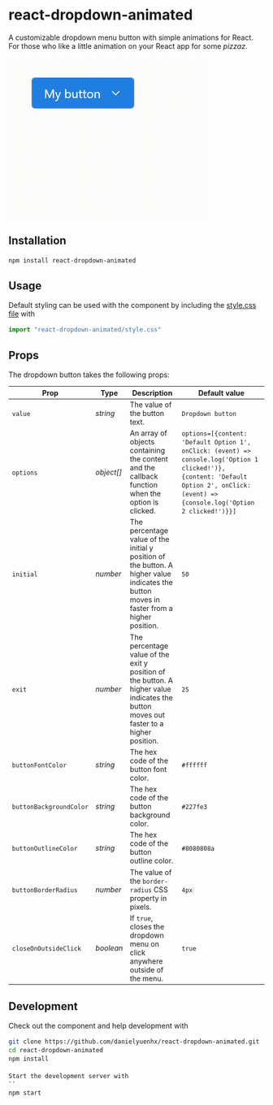 # react-dropdown-animated
A customizable dropdown menu button with simple animations for React. For those who like a little animation on your React app for some *pizzaz*.

![Alt Text](./public/demo.gif)

## Installation

```bash
npm install react-dropdown-animated
```

## Usage
Default styling can be used with the component by including the [style.css file](.src/components/main/style.css) with

```javascript
import "react-dropdown-animated/style.css"
```

## Props

The dropdown button takes the following props:

| Prop | Type | Description | Default value |
|---|---|---|---|
| `value` | _string_  | The value of the button text. | `Dropdown button` |
| `options`  | _object[]_  | An array of objects containing the content and the callback function when the option is clicked. | `options=[{content: 'Default Option 1', onClick: (event) => console.log('Option 1 clicked!')}, {content: 'Default Option 2', onClick: (event) => {console.log('Option 2 clicked!')}}]` |
| `initial` | _number_ | The percentage value of the initial y position of the button. A higher value indicates the button moves in faster from a higher position. | `50` |
| `exit` | _number_ | The percentage value of the exit y position of the button. A higher value indicates the button moves out faster to a higher position. | `25` |
| `buttonFontColor` | _string_ | The hex code of the button font color. | `#ffffff` |
| `buttonBackgroundColor` | _string_ | The hex code of the button background color. | `#227fe3` |
| `buttonOutlineColor` | _string_ | The hex code of the button outline color. | `#8080808a` |
| `buttonBorderRadius` | _number_ | The value of the `border-radius` CSS property in pixels. | `4px` |
| `closeOnOutsideClick` | _boolean_ | If `true`, closes the dropdown menu on click anywhere outside of the menu. | `true` | 

## Development
Check out the component and help development with

```bash
git clone https://github.com/danielyuenhx/react-dropdown-animated.git
cd react-dropdown-animated
npm install

Start the development server with
``
npm start
```